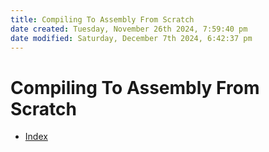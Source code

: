 ```yaml
---
title: Compiling To Assembly From Scratch
date created: Tuesday, November 26th 2024, 7:59:40 pm
date modified: Saturday, December 7th 2024, 6:42:37 pm
---
```


# Compiling To Assembly From Scratch

- [Index](index.md)
